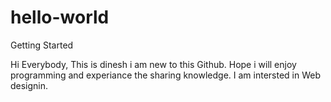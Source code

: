 # hello-world
Getting Started

Hi Everybody, This is dinesh i am new to this Github. Hope i will enjoy programming and experiance the sharing knowledge.
I am intersted in Web designin.
